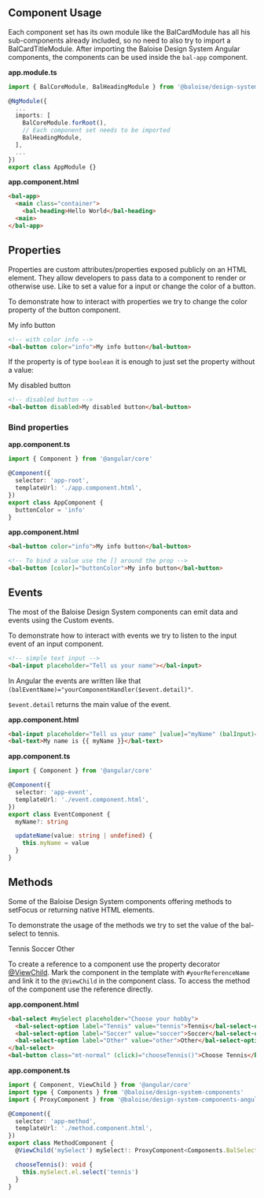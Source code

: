 ## Component Usage

Each component set has its own module like the BalCardModule has all his sub-components already included, so no need to also try to import a BalCardTitleModule.
After importing the Baloise Design System Angular components, the components can be used inside the `bal-app` component.

**app.module.ts**

```typescript
import { BalCoreModule, BalHeadingModule } from '@baloise/design-system-components-angular';

@NgModule({
  ...
  imports: [
    BalCoreModule.forRoot(),
    // Each component set needs to be imported
    BalHeadingModule,
  ],
  ...
})
export class AppModule {}
```

**app.component.html**

```html
<bal-app>
  <main class="container">
    <bal-heading>Hello World</bal-heading>
  <main>
</bal-app>
```

## Properties

Properties are custom attributes/properties exposed publicly on an HTML element. They allow developers to pass data to
a component to render or otherwise use. Like to set a value for a input or change the color of a button.

To demonstrate how to interact with properties we try to change the color property of the button component.

<bal-app>
  <bal-button color="info">My info button</bal-button>
</bal-app>

```html
<!-- with color info -->
<bal-button color="info">My info button</bal-button>
```

If the property is of type `boolean` it is enough to just set the property without a value:

<bal-app>
  <bal-button disabled>My disabled button</bal-button>
</bal-app>

```html
<!-- disabled button -->
<bal-button disabled>My disabled button</bal-button>
```

### Bind properties

**app.component.ts**

```ts
import { Component } from '@angular/core'

@Component({
  selector: 'app-root',
  templateUrl: './app.component.html',
})
export class AppComponent {
  buttonColor = 'info'
}
```

**app.component.html**

```html
<bal-button color="info">My info button</bal-button>

<!-- To bind a value use the [] around the prop -->
<bal-button [color]="buttonColor">My info button</bal-button>
```

## Events

The most of the Baloise Design System components can emit data and events using the Custom events.

To demonstrate how to interact with events we try to listen to the input event of an input component.

<bal-app>
  <bal-input placeholder="Tell us your name"></bal-input>
</bal-app>

```html
<!-- simple text input -->
<bal-input placeholder="Tell us your name"></bal-input>
```

In Angular the events are written like that `(balEventName)="yourComponentHandler($event.detail)"`.

`$event.detail` returns the main value of the event.

**app.component.html**

```html
<bal-input placeholder="Tell us your name" [value]="myName" (balInput)="updateName($event.detail)"></bal-input>
<bal-text>My name is {{ myName }}</bal-text>
```

**app.component.ts**

```ts
import { Component } from '@angular/core'

@Component({
  selector: 'app-event',
  templateUrl: './event.component.html',
})
export class EventComponent {
  myName?: string

  updateName(value: string | undefined) {
    this.myName = value
  }
}
```

## Methods

Some of the Baloise Design System components offering methods to setFocus or returning native HTML elements.

To demonstrate the usage of the methods we try to set the value of the bal-select to tennis.

<bal-app>
  <bal-select placeholder="Choose your hobby">
    <bal-select-option label="Tennis" value="tennis">
      Tennis
    </bal-select-option>
    <bal-select-option label="Soccer" value="soccer">
      Soccer
    </bal-select-option>
    <bal-select-option label="Other" value="other">
      Other
    </bal-select-option>
  </bal-select>
</bal-app>

To create a reference to a component use the property decorator [@ViewChild](https://angular.io/api/core/ViewChild).
Mark the component in the template with `#yourReferenceName` and link it to the `@ViewChild` in the component class.
To access the method of the component use the reference directly.

**app.component.html**

```html
<bal-select #mySelect placeholder="Choose your hobby">
  <bal-select-option label="Tennis" value="tennis">Tennis</bal-select-option>
  <bal-select-option label="Soccer" value="soccer">Soccer</bal-select-option>
  <bal-select-option label="Other" value="other">Other</bal-select-option>
</bal-select>
<bal-button class="mt-normal" (click)="chooseTennis()">Choose Tennis</bal-button>
```

**app.component.ts**

```ts
import { Component, ViewChild } from '@angular/core'
import type { Components } from '@baloise/design-system-components'
import { ProxyComponent } from '@baloise/design-system-components-angular'

@Component({
  selector: 'app-method',
  templateUrl: './method.component.html',
})
export class MethodComponent {
  @ViewChild('mySelect') mySelect!: ProxyComponent<Components.BalSelect>

  chooseTennis(): void {
    this.mySelect.el.select('tennis')
  }
}
```
